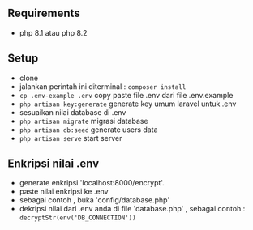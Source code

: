 ## Requirements
- php 8.1 atau php 8.2

## Setup
- clone
- jalankan perintah ini diterminal : `composer install`
- `cp .env-example .env` copy paste file .env dari file .env.example
- `php artisan key:generate` generate key umum laravel untuk .env
- sesuaikan nilai database di .env
- `php artisan migrate` migrasi database
- `php artisan db:seed` generate users data
- `php artisan serve` start server

## Enkripsi nilai .env

- generate enkripsi 'localhost:8000/encrypt'.
- paste nilai enkripsi ke .env
- sebagai contoh , buka 'config/database.php'
- dekripsi nilai dari .env anda di file 'database.php' , sebagai contoh : `decryptStr(env('DB_CONNECTION'))`
